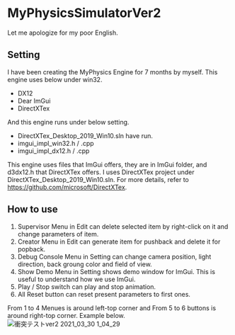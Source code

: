 # MyPhysicsSimulatorVer2

Let me apologize for my poor English.

## Setting
I have been creating the MyPhysics Engine for 7 months by myself.
This engine uses below under win32.

- DX12
- Dear ImGui
- DirectXTex

And this engine runs under below setting.

- DirectXTex_Desktop_2019_Win10.sln have run.
- imgui_impl_win32.h / .cpp
- imgui_impl_dx12.h / .cpp

This engine uses files that ImGui offers, they are in ImGui folder, and d3dx12.h that DirectXTex offers.
I uses DirectXTex project under DirectXTex_Desktop_2019_Win10.sln. For more details, refer to https://github.com/microsoft/DirectXTex.

## How to use
1. Supervisor Menu in Edit can delete selected item by right-click on it and change parameters of item.
2. Creator Menu in Edit can generate item for pushback and delete it for popback.
3. Debug Console Menu in Setting can change camera position, light direction, back groung color and field of view.
4. Show Demo Menu in Setting shows demo window for ImGui. This is useful to understand how we use ImGui.
5. Play / Stop switch can play and stop animation.
6. All Reset button can reset present parameters to first ones.

From 1 to 4 Menues is around left-top corner and From 5 to 6 buttons is around right-top corner. Example below.
![衝突テストver2 2021_03_30 1_04_29](https://user-images.githubusercontent.com/75087682/112865846-23aea480-90f4-11eb-9131-46c06d390820.png)

